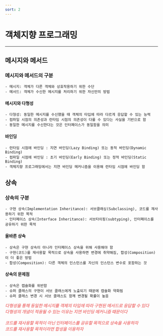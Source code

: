 ```yaml
---
sort: 2
---
```


# 객체지향 프로그래밍

---

## 메시지와 메서드

### 메시지와 메서드의 구분

    - 메시지: 객체가 다른 객체와 상효작용하기 위한 수단
    - 메서드: 객체가 수신한 메시지를 처리하기 위한 자신만의 방법

#### 메시지와 다형성

    - 다형성: 동일한 메시지를 수신했을 때 객체의 타입에 따라 다르게 응답할 수 있는 능력
    - 컴파일 시점의 의존성과 런타임 시점의 의존성이 다를 수 있다는 사실을 기반으로 함
    - 동일한 메시지를 수신한다는 것은 인터페이스가 동일함을 의미
    
#### 바인딩

    - 런타임 시점에 바인딩 : 지연 바인딩(Lazy Binding) 또는 동적 바인딩(Dynamic Binding)  
    - 컴파일 시점에 바인딩 : 초기 바인딩(Early Binding) 또는 정적 바인딩(Static Binding)
    - 객체지향 프로그래밍에서는 지연 바인딩 메커니즘을 이용해 런타임 시점에 바인딩 함

## 상속

### 상속의 구분

    - 구현 상속(Implementation Inheritance): 서브클래싱(Subclassing), 코드를 재사용하기 위한 목적
    - 인터페이스 상속(Interface Inheritance): 서브타이핑(subtyping), 인터페이스를 공유하기 위한 목적

#### 올바른 상속

    - 상속은 구현 상속이 아니라 인터페이스 상속을 위해 사용해야 함
    - 구현(코드)를 재사용할 목적으로 상속을 사용하면 변경에 취약해짐, 합성(Composition)이 더 좋은 방법
    - 합성(Composition): 다른 객체의 인스턴스를 자신의 인스턴스 변수로 포함하는 것

#### 상속의 문제점

    - 상속은 캡슐화를 위반함
    - 슈퍼 클래스의 구현이 서브 클래스에게 노출되기 때문에 캡슐화 약화됨
    - 슈퍼 클래스 변경 시 서브 클래스도 함께 변경될 확률이 높음


***<span style="color:#f08080">
다형성을 통해 동일한 메시지를 객체의 타입에 따라 구현된 메서드로 응답할 수 있다  
다형성의 개념이 적용될 수 있는 이유는 지연 바인딩 메커니즘 때문이다  
<br>
코드를 재사용할 목적이 아닌 인터페이스를 공유할 목적으로 상속을 사용하자  
코드를 재사용할 목적이라면 합성을 이용하자
</span>***